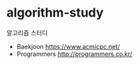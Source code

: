 # algorithm-study
알고리즘 스터디
- Baekjoon https://www.acmicpc.net/
- Programmers http://programmers.co.kr/
